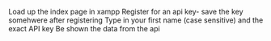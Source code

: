 Load up the index page in xampp
Register for an api key- save the key somehwere after registering
Type in your first name (case sensitive) and the exact API key 
Be shown the data from the api 